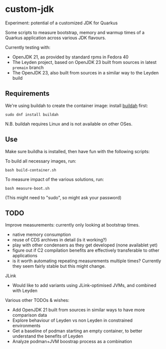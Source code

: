 # custom-jdk
Experiment: potential of a customized JDK for Quarkus

Some scripts to measure bootstrap, memory and warmup times of a Quarkus application
across various JDK flavours.

Currently testing with:
 - OpenJDK 21, as provided by standard rpms in Fedora 40
 - The Leyden project, based on OpenJDK 23 built from sources in latest `premain` branch
 - The OpenJDK 23, also built from sources in a similar way to the Leyden build

## Requirements

We're using buildah to create the container image: install [buildah](https://buildah.io/) first:

    sudo dnf install buildah

N.B. buildah requires Linux and is not available on other OSes.

## Use

Make sure buildha is installed, then have fun with the following scripts:

To build all necessary images, run:

    bash build-container.sh

To measure impact of the various solutions, run:

    bash measure-boot.sh

(This might need to "sudo", so might ask your password)

## TODO

Improve measurements: currently only looking at bootstrap times.
 - native memory consumption
 - reuse of CDS archives in detail (is it working?)
 - play with other condensers as they get developed (none availablet yet)
 - figure out if C2 compilation benefits are effectively transferable to other applications
 - is it worth automating repeating measurements multiple times? Currently they seem fairly stable but this might change.

JLink
 - Would like to add variants using JLink-optimised JVMs, and combined with Leyden

Various other TODOs & wishes:
- Add OpenJDK 21 built from sources in similar ways to have more comparison data
- Explore behaviour of Leyden vs non Leyden in constrained environments
- Get a baseline of podman starting an empty container, to better understand the benefits of Leyden
- Analyze podman+JVM boostrap process as a combination
